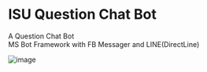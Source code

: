 # ISU Question Chat Bot
A Question Chat Bot
<br>MS Bot Framework with FB Messager and LINE(DirectLine)

![image](https://github.com/joey5566123/ISU-Bot/blob/master/ISUBot.png)

